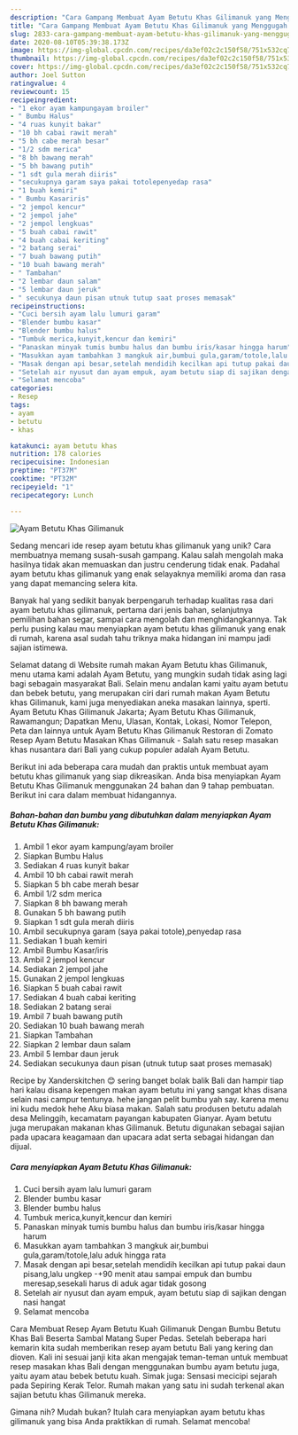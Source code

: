 ```yaml
---
description: "Cara Gampang Membuat Ayam Betutu Khas Gilimanuk yang Menggugah Selera"
title: "Cara Gampang Membuat Ayam Betutu Khas Gilimanuk yang Menggugah Selera"
slug: 2833-cara-gampang-membuat-ayam-betutu-khas-gilimanuk-yang-menggugah-selera
date: 2020-08-10T05:39:38.173Z
image: https://img-global.cpcdn.com/recipes/da3ef02c2c150f58/751x532cq70/ayam-betutu-khas-gilimanuk-foto-resep-utama.jpg
thumbnail: https://img-global.cpcdn.com/recipes/da3ef02c2c150f58/751x532cq70/ayam-betutu-khas-gilimanuk-foto-resep-utama.jpg
cover: https://img-global.cpcdn.com/recipes/da3ef02c2c150f58/751x532cq70/ayam-betutu-khas-gilimanuk-foto-resep-utama.jpg
author: Joel Sutton
ratingvalue: 4
reviewcount: 15
recipeingredient:
- "1 ekor ayam kampungayam broiler"
- " Bumbu Halus"
- "4 ruas kunyit bakar"
- "10 bh cabai rawit merah"
- "5 bh cabe merah besar"
- "1/2 sdm merica"
- "8 bh bawang merah"
- "5 bh bawang putih"
- "1 sdt gula merah diiris"
- "secukupnya garam saya pakai totolepenyedap rasa"
- "1 buah kemiri"
- " Bumbu Kasariris"
- "2 jempol kencur"
- "2 jempol jahe"
- "2 jempol lengkuas"
- "5 buah cabai rawit"
- "4 buah cabai keriting"
- "2 batang serai"
- "7 buah bawang putih"
- "10 buah bawang merah"
- " Tambahan"
- "2 lembar daun salam"
- "5 lembar daun jeruk"
- " secukunya daun pisan utnuk tutup saat proses memasak"
recipeinstructions:
- "Cuci bersih ayam lalu lumuri garam"
- "Blender bumbu kasar"
- "Blender bumbu halus"
- "Tumbuk merica,kunyit,kencur dan kemiri"
- "Panaskan minyak tumis bumbu halus dan bumbu iris/kasar hingga harum"
- "Masukkan ayam tambahkan 3 mangkuk air,bumbui gula,garam/totole,lalu aduk hingga rata"
- "Masak dengan api besar,setelah mendidih kecilkan api tutup pakai daun pisang,lalu ungkep -+90 menit atau sampai empuk dan bumbu meresap,sesekali harus di aduk agar tidak gosong"
- "Setelah air nyusut dan ayam empuk, ayam betutu siap di sajikan dengan nasi hangat"
- "Selamat mencoba"
categories:
- Resep
tags:
- ayam
- betutu
- khas

katakunci: ayam betutu khas 
nutrition: 178 calories
recipecuisine: Indonesian
preptime: "PT37M"
cooktime: "PT32M"
recipeyield: "1"
recipecategory: Lunch

---
```



![Ayam Betutu Khas Gilimanuk](https://img-global.cpcdn.com/recipes/da3ef02c2c150f58/751x532cq70/ayam-betutu-khas-gilimanuk-foto-resep-utama.jpg)

Sedang mencari ide resep ayam betutu khas gilimanuk yang unik? Cara membuatnya memang susah-susah gampang. Kalau salah mengolah maka hasilnya tidak akan memuaskan dan justru cenderung tidak enak. Padahal ayam betutu khas gilimanuk yang enak selayaknya memiliki aroma dan rasa yang dapat memancing selera kita.

Banyak hal yang sedikit banyak berpengaruh terhadap kualitas rasa dari ayam betutu khas gilimanuk, pertama dari jenis bahan, selanjutnya pemilihan bahan segar, sampai cara mengolah dan menghidangkannya. Tak perlu pusing kalau mau menyiapkan ayam betutu khas gilimanuk yang enak di rumah, karena asal sudah tahu triknya maka hidangan ini mampu jadi sajian istimewa.

Selamat datang di Website rumah makan Ayam Betutu khas Gilimanuk, menu utama kami adalah Ayam Betutu, yang mungkin sudah tidak asing lagi bagi sebagain masyarakat Bali. Selain menu andalan kami yaitu ayam betutu dan bebek betutu, yang merupakan ciri dari rumah makan Ayam Betutu khas Gilimanuk, kami juga menyediakan aneka masakan lainnya, sperti. Ayam Betutu Khas Gilimanuk Jakarta; Ayam Betutu Khas Gilimanuk, Rawamangun; Dapatkan Menu, Ulasan, Kontak, Lokasi, Nomor Telepon, Peta dan lainnya untuk Ayam Betutu Khas Gilimanuk Restoran di Zomato Resep Ayam Betutu Masakan Khas Gilimanuk - Salah satu resep masakan khas nusantara dari Bali yang cukup populer adalah Ayam Betutu.


Berikut ini ada beberapa cara mudah dan praktis untuk membuat ayam betutu khas gilimanuk yang siap dikreasikan. Anda bisa menyiapkan Ayam Betutu Khas Gilimanuk menggunakan 24 bahan dan 9 tahap pembuatan. Berikut ini cara dalam membuat hidangannya.

<!--inarticleads1-->

##### Bahan-bahan dan bumbu yang dibutuhkan dalam menyiapkan Ayam Betutu Khas Gilimanuk:

1. Ambil 1 ekor ayam kampung/ayam broiler
1. Siapkan  Bumbu Halus
1. Sediakan 4 ruas kunyit bakar
1. Ambil 10 bh cabai rawit merah
1. Siapkan 5 bh cabe merah besar
1. Ambil 1/2 sdm merica
1. Siapkan 8 bh bawang merah
1. Gunakan 5 bh bawang putih
1. Siapkan 1 sdt gula merah diiris
1. Ambil secukupnya garam (saya pakai totole),penyedap rasa
1. Sediakan 1 buah kemiri
1. Ambil  Bumbu Kasar/iris
1. Ambil 2 jempol kencur
1. Sediakan 2 jempol jahe
1. Gunakan 2 jempol lengkuas
1. Siapkan 5 buah cabai rawit
1. Sediakan 4 buah cabai keriting
1. Sediakan 2 batang serai
1. Ambil 7 buah bawang putih
1. Sediakan 10 buah bawang merah
1. Siapkan  Tambahan
1. Siapkan 2 lembar daun salam
1. Ambil 5 lembar daun jeruk
1. Sediakan  secukunya daun pisan (utnuk tutup saat proses memasak)


Recipe by Xanderskitchen 😊 sering banget bolak balik Bali dan hampir tiap hari kalau disana kepengen makan ayam betutu ini yang sangat khas disana selain nasi campur tentunya. hehe jangan pelit bumbu yah say. karena menu ini kudu medok hehe Aku biasa makan. Salah satu produsen betutu adalah desa Melinggih, kecamatam payangan kabupaten Gianyar. Ayam betutu juga merupakan makanan khas Gilimanuk. Betutu digunakan sebagai sajian pada upacara keagamaan dan upacara adat serta sebagai hidangan dan dijual. 

<!--inarticleads2-->

##### Cara menyiapkan Ayam Betutu Khas Gilimanuk:

1. Cuci bersih ayam lalu lumuri garam
1. Blender bumbu kasar
1. Blender bumbu halus
1. Tumbuk merica,kunyit,kencur dan kemiri
1. Panaskan minyak tumis bumbu halus dan bumbu iris/kasar hingga harum
1. Masukkan ayam tambahkan 3 mangkuk air,bumbui gula,garam/totole,lalu aduk hingga rata
1. Masak dengan api besar,setelah mendidih kecilkan api tutup pakai daun pisang,lalu ungkep -+90 menit atau sampai empuk dan bumbu meresap,sesekali harus di aduk agar tidak gosong
1. Setelah air nyusut dan ayam empuk, ayam betutu siap di sajikan dengan nasi hangat
1. Selamat mencoba


Cara Membuat Resep Ayam Betutu Kuah Gilimanuk Dengan Bumbu Betutu Khas Bali Beserta Sambal Matang Super Pedas. Setelah beberapa hari kemarin kita sudah memberikan resep ayam betutu Bali yang kering dan dioven. Kali ini sesuai janji kita akan mengajak teman-teman untuk membuat resep masakan khas Bali dengan menggunakan bumbu ayam betutu juga, yaitu ayam atau bebek betutu kuah. Simak juga: Sensasi mecicipi sejarah pada Sepiring Kerak Telor. Rumah makan yang satu ini sudah terkenal akan sajian betutu khas Gilimanuk mereka. 

Gimana nih? Mudah bukan? Itulah cara menyiapkan ayam betutu khas gilimanuk yang bisa Anda praktikkan di rumah. Selamat mencoba!
